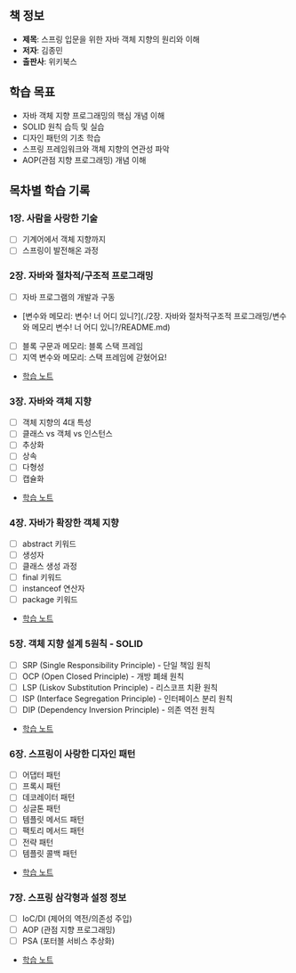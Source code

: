 ## 책 정보
- **제목**: 스프링 입문을 위한 자바 객체 지향의 원리와 이해
- **저자**: 김종민
- **출판사**: 위키북스

## 학습 목표
- 자바 객체 지향 프로그래밍의 핵심 개념 이해
- SOLID 원칙 습득 및 실습
- 디자인 패턴의 기초 학습
- 스프링 프레임워크와 객체 지향의 연관성 파악
- AOP(관점 지향 프로그래밍) 개념 이해

## 목차별 학습 기록

### 1장. 사람을 사랑한 기술
- [ ] 기계어에서 객체 지향까지
- [ ] 스프링이 발전해온 과정

### 2장. 자바와 절차적/구조적 프로그래밍
- [ ] 자바 프로그램의 개발과 구동
- [변수와 메모리: 변수! 너 어디 있니?](./2장. 자바와 절차적구조적 프로그래밍/변수와 메모리 변수! 너 어디 있니?/README.md)
- [ ] 블록 구문과 메모리: 블록 스택 프레임
- [ ] 지역 변수와 메모리: 스택 프레임에 갇혔어요!
- [학습 노트](./ch02/README.md)

### 3장. 자바와 객체 지향
- [ ] 객체 지향의 4대 특성
- [ ] 클래스 vs 객체 vs 인스턴스
- [ ] 추상화
- [ ] 상속
- [ ] 다형성
- [ ] 캡슐화
- [학습 노트](./ch03/README.md)

### 4장. 자바가 확장한 객체 지향
- [ ] abstract 키워드
- [ ] 생성자
- [ ] 클래스 생성 과정
- [ ] final 키워드
- [ ] instanceof 연산자
- [ ] package 키워드
- [학습 노트](./ch04/README.md)

### 5장. 객체 지향 설계 5원칙 - SOLID
- [ ] SRP (Single Responsibility Principle) - 단일 책임 원칙
- [ ] OCP (Open Closed Principle) - 개방 폐쇄 원칙
- [ ] LSP (Liskov Substitution Principle) - 리스코프 치환 원칙
- [ ] ISP (Interface Segregation Principle) - 인터페이스 분리 원칙
- [ ] DIP (Dependency Inversion Principle) - 의존 역전 원칙
- [학습 노트](./ch05/README.md)

### 6장. 스프링이 사랑한 디자인 패턴
- [ ] 어댑터 패턴
- [ ] 프록시 패턴
- [ ] 데코레이터 패턴
- [ ] 싱글톤 패턴
- [ ] 템플릿 메서드 패턴
- [ ] 팩토리 메서드 패턴
- [ ] 전략 패턴
- [ ] 템플릿 콜백 패턴
- [학습 노트](./ch06/README.md)

### 7장. 스프링 삼각형과 설정 정보
- [ ] IoC/DI (제어의 역전/의존성 주입)
- [ ] AOP (관점 지향 프로그래밍)
- [ ] PSA (포터블 서비스 추상화)
- [학습 노트](./ch07/README.md)
